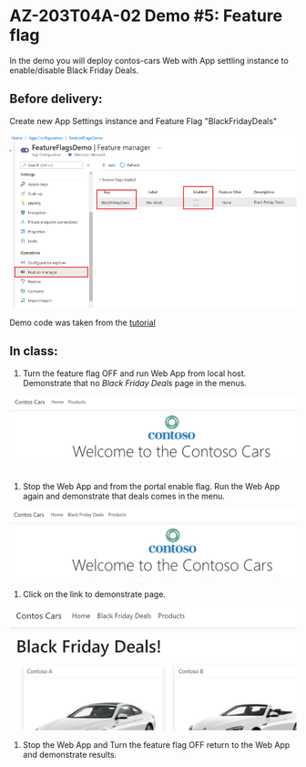 # AZ-203T04A-02 Demo #5: Feature flag

In the demo you will deploy contos-cars Web  with App settling instance to enable/disable Black Friday Deals.

## Before delivery:

Create new App Settings instance and Feature Flag "BlackFridayDeals"

![Flag](flag.png)


Demo code was taken from the [tutorial](https://docs.microsoft.com/en-us/azure/azure-app-configuration/quickstart-feature-flag-aspnet-core?tabs=core2x)

## In class:

1. Turn the feature flag OFF and run Web App from local host. Demonstrate that no *Black Friday Deals* page in the menus.

![Origen](nodeals.png)

1. Stop the Web App and from the portal enable flag. Run the Web App again and demonstrate that deals comes in the menu. 

![Encripted](deals.png)

1. Click on the link to demonstrate page.

![SSMS](cars.png)

1. Stop the Web App and Turn the feature flag OFF return to the Web App and demonstrate results.

